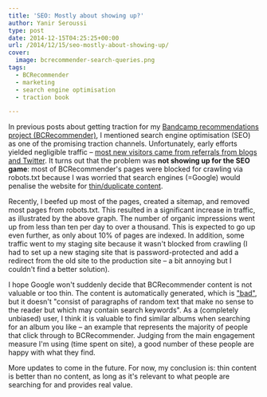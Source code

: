 ```yaml
---
title: 'SEO: Mostly about showing up?'
author: Yanir Seroussi
type: post
date: 2014-12-15T04:25:25+00:00
url: /2014/12/15/seo-mostly-about-showing-up/
cover:
  image: bcrecommender-search-queries.png
tags:
  - BCRecommender
  - marketing
  - search engine optimisation
  - traction book

---
```

In previous posts about getting traction for my <a href="http://www.bcrecommender.com" target="_blank" rel="noopener">Bandcamp recommendations project (BCRecommender)</a>, I mentioned search engine optimisation (SEO) as one of the promising traction channels. Unfortunately, early efforts yielded negligible traffic – [most new visitors came from referrals from blogs and Twitter][1]. It turns out that the problem was **not showing up for the SEO game**: most of BCRecommender's pages were blocked for crawling via robots.txt because I was worried that search engines (=Google) would penalise the website for <a href="https://support.google.com/webmasters/answer/2604719?hl=en" target="_blank" rel="noopener">thin/duplicate content</a>.

Recently, I beefed up most of the pages, created a sitemap, and removed most pages from robots.txt. This resulted in a significant increase in traffic, as illustrated by the above graph. The number of organic impressions went up from less than ten per day to over a thousand. This is expected to go up even further, as only about 10% of pages are indexed. In addition, some traffic went to my staging site because it wasn't blocked from crawling (I had to set up a new staging site that is password-protected and add a redirect from the old site to the production site &ndash; a bit annoying but I couldn't find a better solution).

I hope Google won't suddenly decide that BCRecommender content is not valuable or too thin. The content is automatically generated, which is <a href="https://support.google.com/webmasters/answer/2721306" target="_blank" rel="noopener">"bad"</a>, but it doesn't "consist of paragraphs of random text that make no sense to the reader but which may contain search keywords". As a (completely unbiased) user, I think it is valuable to find similar albums when searching for an album you like &ndash; an example that represents the majority of people that click through to BCRecommender. Judging from the main engagement measure I'm using (time spent on site), a good number of these people are happy with what they find.

More updates to come in the future. For now, my conclusion is: thin content is better than no content, as long as it's relevant to what people are searching for and provides real value.

 [1]: https://yanirseroussi.com/2014/11/05/bcrecommender-traction-update/ "BCRecommender Traction Update"
